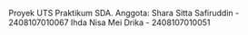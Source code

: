 Proyek UTS Praktikum SDA. Anggota:
Shara Sitta Safiruddin - 2408107010067
Ihda Nisa Mei Drika - 2408107010051
